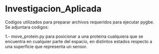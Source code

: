 # Investigacion_Aplicada
Codigos utilizados para preparar archivos requeridos para ejecutar pygbe.
Se adjuntara codigos:

 1.- move_protein.py  para posicionar a una proteina cualquiera que se encuentra en cualquier parte del espacio, en distintos estados respecto a una superficie que representa un sensor.

